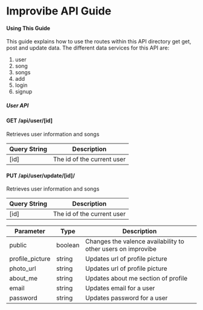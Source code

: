 
# Improvibe API Guide

#### Using This Guide
This guide explains how to use the routes within this API directory get get, post and update data. The different data services for this API are:
  1. user
  2. song
  3. songs
  4. add
  5. login
  6. signup

##### User API
#### GET  /api/user/[id]<br>
Retrieves user information and songs

| Query String      | Description |
| ----------- | ----------- |
| [id]| The id of the current user |

#### PUT  /api/user/update/[id]/<br>
Retrieves user information and songs

| Query String      | Description |
| ----------- | ----------- |
| [id]| The id of the current user |

| Parameter      | Type |  Description      |
| ----------- | ----------- | ----------- |
| public | boolean | Changes the valence availability to other users on improvibe |
| profile_picture | string | Updates url of profile picture |
| photo_url | string | Updates url of profile picture |
| about_me | string | Updates about me section of profile |
| email | string | Updates email for a user|
| password | string | Updates password for a user|

